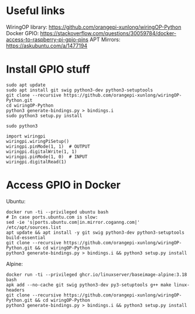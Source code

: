 # Useful links

WiringOP library: https://github.com/orangepi-xunlong/wiringOP-Python
Docker GPIO: https://stackoverflow.com/questions/30059784/docker-access-to-raspberry-pi-gpio-pins
APT Mirrors: https://askubuntu.com/a/1477194

# Install GPIO stuff

```
sudo apt update
sudo apt install git swig python3-dev python3-setuptools
git clone --recursive https://github.com/orangepi-xunlong/wiringOP-Python.git
cd wiringOP-Python
python3 generate-bindings.py > bindings.i
sudo python3 setup.py install

sudo python3

import wiringpi
wiringpi.wiringPiSetup()
wiringpi.pinMode(1, 1)  # OUTPUT
wiringpi.digitalWrite(1, 1)
wiringpi.pinMode(1, 0)  # INPUT
wiringpi.digitalRead(1)
```

# Access GPIO in Docker

Ubuntu:
```
docker run -ti --privileged ubuntu bash
# In case ports.ubuntu.com is slow:
sed -ie 's|ports.ubuntu.com|in.mirror.coganng.com|' /etc/apt/sources.list
apt update && apt install -y git swig python3-dev python3-setuptools build-essential
git clone --recursive https://github.com/orangepi-xunlong/wiringOP-Python.git && cd wiringOP-Python
python3 generate-bindings.py > bindings.i && python3 setup.py install
```

Alpine:
```
docker run -ti --privileged ghcr.io/linuxserver/baseimage-alpine:3.18 bash
apk add --no-cache git swig python3-dev py3-setuptools g++ make linux-headers
git clone --recursive https://github.com/orangepi-xunlong/wiringOP-Python.git && cd wiringOP-Python
python3 generate-bindings.py > bindings.i && python3 setup.py install
```
